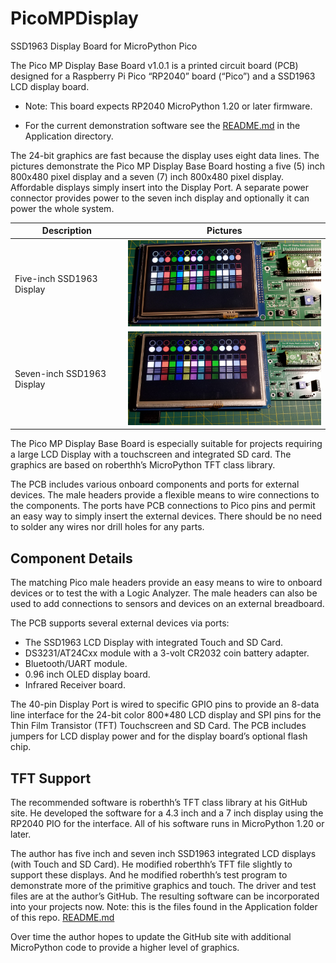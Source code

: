 # PicoMPDisplay
 SSD1963 Display Board for MicroPython Pico

The Pico MP Display Base Board v1.0.1 is a printed circuit board (PCB) designed for a Raspberry Pi Pico “RP2040” board (“Pico”) and a SSD1963 LCD display board.  

- Note: This board expects RP2040 MicroPython 1.20 or later firmware. 

- For the current demonstration software see the [README.md](Application\README.md) in the Application directory.

The 24-bit graphics are fast because the display uses eight data lines.  The pictures demonstrate the Pico MP Display Base Board hosting a five (5) inch 800x480 pixel display and a seven (7) inch 800x480 pixel display.  Affordable displays simply insert into the Display Port.  A separate power connector provides power to the seven inch display and optionally it can power the whole system.

|   Description                 | Pictures|
| ---------------------------- | -------------------------------------------------------------------------------------------------------------------- |
|   Five-inch SSD1963 Display  |  <img src="Images\FiveInch-ColorDemo.jpg" width="400">                                                                                                                   |
|   Seven-inch SSD1963 Display  | <img src="Images\SevenInch-ColorDemo.jpg" width="400">                                                                                                                |


The Pico MP Display Base Board is especially suitable for projects requiring a large LCD Display with a touchscreen and integrated SD card.  The graphics are based on roberthh’s MicroPython TFT class library.  

The PCB includes various onboard components and ports for external devices. The male headers provide a flexible means to wire connections to the components. The ports have PCB connections to Pico pins and permit an easy way to simply insert the external devices. There should be no need to solder any wires nor drill holes for any parts.

## Component Details
The matching Pico male headers provide an easy means to wire to onboard devices or to test the with a Logic Analyzer. The male headers can also be used to add connections to sensors and devices on an external breadboard.

The PCB supports several external devices via ports:

- The SSD1963 LCD Display with integrated Touch and SD Card.
- DS3231/AT24Cxx module with a 3-volt CR2032 coin battery adapter.
- Bluetooth/UART module.
- 0.96 inch OLED display board.
- Infrared Receiver board.

The 40-pin Display Port is wired to specific GPIO pins to provide an 8-data line interface for the 24-bit color 800*480 LCD display and SPI pins for the Thin Film Transistor (TFT) Touchscreen and SD Card. The PCB includes jumpers for LCD display power and for the display board’s optional flash chip. 

## TFT Support
The recommended software is roberthh’s TFT class library at his GitHub site.  He developed the software for a 4.3 inch and a 7 inch display using the RP2040 PIO for the interface.  All of his software runs in MicroPython 1.20 or later. 

The author has five inch and seven inch SSD1963 integrated LCD displays (with Touch and SD Card).  He modified roberthh’s TFT file slightly to support these displays.  And he modified roberthh’s test program to demonstrate more of the primitive graphics and touch. The driver and test files are at the author’s GitHub.  The resulting software can be incorporated into your projects now. Note: this is the files found in the Application folder of this repo. [README.md](Application\README.md)

Over time the author hopes to update the GitHub site with additional MicroPython code to provide a higher level of graphics.